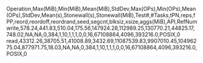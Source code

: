 Operation,Max(MiB),Min(MiB),Mean(MiB),StdDev,Max(OPs),Min(OPs),Mean(OPs),StdDev,Mean(s),Stonewall(s),Stonewall(MiB),Test#,#Tasks,tPN,reps,fPP,reord,reordoff,reordrand,seed,segcnt,blksiz,xsize,aggs(MiB),API,RefNum
write,578.24,441.83,510.04,175.56,147924.28,112989.25,130770.21,44825.17,748.02,NA,NA,0,384,1,10,1,1,1,0,0,16,67108864,4096,393216.0,POSIX,0
read,43312.26,38705.51,41008.89,3432.69,11087539.83,9907010.45,10496275.04,877971.75,18.03,NA,NA,0,384,1,10,1,1,1,0,0,16,67108864,4096,393216.0,POSIX,0

